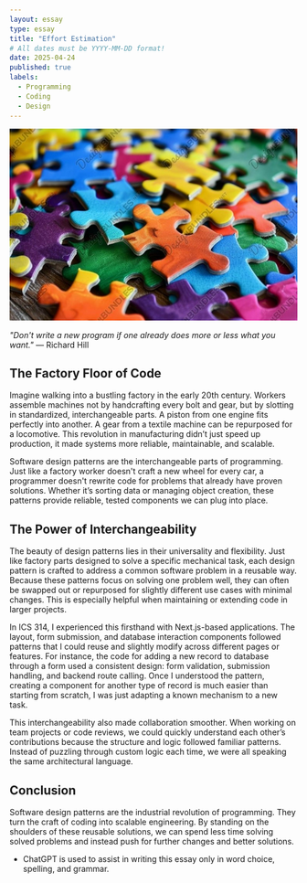 ```yaml
---
layout: essay
type: essay
title: "Effort Estimation"
# All dates must be YYYY-MM-DD format!
date: 2025-04-24
published: true
labels:
  - Programming
  - Coding
  - Design
---
```

<img src="../img/essays/puzzle.jpg">

*"Don't write a new program if one already does more or less what you want."* ― Richard Hill

## The Factory Floor of Code
Imagine walking into a bustling factory in the early 20th century. Workers assemble machines not by handcrafting every bolt and gear, but by slotting in standardized, interchangeable parts. A piston from one engine fits perfectly into another. A gear from a textile machine can be repurposed for a locomotive. This revolution in manufacturing didn’t just speed up production, it made systems more reliable, maintainable, and scalable.

Software design patterns are the interchangeable parts of programming. Just like a factory worker doesn't craft a new wheel for every car, a programmer doesn't rewrite code for problems that already have proven solutions. Whether it’s sorting data or managing object creation, these patterns provide reliable, tested components we can plug into place.

## The Power of Interchangeability
The beauty of design patterns lies in their universality and flexibility. Just like factory parts designed to solve a specific mechanical task, each design pattern is crafted to address a common software problem in a reusable way. Because these patterns focus on solving one problem well, they can often be swapped out or repurposed for slightly different use cases with minimal changes. This is especially helpful when maintaining or extending code in larger projects.

In ICS 314, I experienced this firsthand with Next.js-based applications. The layout, form submission, and database interaction components followed patterns that I could reuse and slightly modify across different pages or features. For instance, the code for adding a new record to database through a form used a consistent design: form validation, submission handling, and backend route calling. Once I understood the pattern, creating a component for another type of record is much easier than starting from scratch, I was just adapting a known mechanism to a new task.

This interchangeability also made collaboration smoother. When working on team projects or code reviews, we could quickly understand each other’s contributions because the structure and logic followed familiar patterns. Instead of puzzling through custom logic each time, we were all speaking the same architectural language.

## Conclusion
Software design patterns are the industrial revolution of programming. They turn the craft of coding into scalable engineering. By standing on the shoulders of these reusable solutions, we can spend less time solving solved problems and instead push for further changes and better solutions.

- ChatGPT is used to assist in writing this essay only in word choice, spelling, and grammar.

